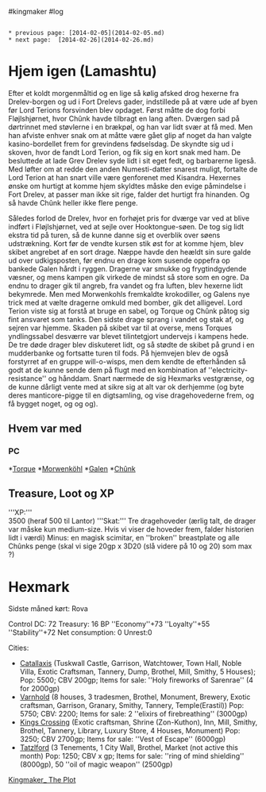 #kingmaker #log

```ad-info

* previous page: [2014-02-05](2014-02-05.md)
* next page:  [2014-02-26](2014-02-26.md) 
```

# Hjem igen (Lamashtu)  
 
Efter et koldt morgenmåltid og en lige så kølig afsked drog hexerne fra Drelev-borgen og ud i Fort Drelevs gader, indstillede på at være ude af byen før Lord Terions forsvinden blev opdaget. Først måtte de dog forbi Fløjlshjørnet, hvor Chûnk havde tilbragt en lang aften. Dværgen sad på dørtrinnet med støvlerne i en brækpøl, og han var lidt svær at få med. Men han afviste enhver snak om at måtte være gået glip af noget da han valgte kasino-bordellet frem for grevindens fødselsdag. De skyndte sig ud i skoven, hvor de fandt Lord Terion, og fik sig en kort snak med ham. De besluttede at lade Grev Drelev syde lidt i sit eget fedt, og barbarerne ligeså. Med løfter om at redde den anden Numesti-datter snarest muligt, fortalte de Lord Terion at han snart ville være genforenet med Kisandra. Hexernes ønske om hurtigt at komme hjem skyldtes måske den evige påmindelse i Fort Drelev, at passer man ikke sit rige, falder det hurtigt fra hinanden. Og så havde Chûnk heller ikke flere penge. 
Således forlod de Drelev, hvor en forhøjet pris for dværge var ved at blive indført i Fløjlshjørnet, ved at sejle over Hooktongue-søen. De tog sig lidt ekstra tid på turen, så de kunne danne sig et overblik over søens udstrækning. Kort før de vendte kursen stik øst for at komme hjem, blev skibet angrebet af en sort drage. Næppe havde den heældt sin sure galde ud over udkigsposten, før endnu en drage kom susende oppefra op bankede Galen hårdt i ryggen. Dragerne var smukke og frygtindgydende væsner, og mens kampen gik virkede de mindst så store som en ogre. Da endnu to drager gik til angreb, fra vandet og fra luften, blev hexerne lidt bekymrede. Men med Morwenkohls fremkaldte krokodiller, og Galens nye trick med at vælte dragerne omkuld med bomber, gik det alligevel. Lord Terion viste sig at forstå at bruge en sabel, og Torque og Chûnk påtog sig fint ansvaret som tanks. Den sidste drage sprang i vandet og stak af, og sejren var hjemme. Skaden på skibet var til at overse, mens Torques yndlingssabel desværre var blevet tilintetgjort undervejs i kampens hede. De tre døde drager blev diskuteret lidt, og så stødte de skibet på grund i en mudderbanke og fortsatte turen til fods. På hjemvejen blev de også forstyrret af en gruppe will-o-wisps, men dem kendte de efterhånden så godt at de kunne sende dem på flugt med en kombination af ''electricity-resistance'' og hånddam. Snart nærmede de sig Hexmarks vestgrænse, og de kunne dårligt vente med at sikre sig at alt var ok derhjemme (og byte deres manticore-pigge til en digtsamling, og vise dragehovederne frem, og få bygget noget, og og og).
 
## Hvem var med 
### PC 
 
*[Torque](Torque%20Firebrand.md)
*[Morwenköhl](Morwenköhl.md)
*[Galen](Galen%20Jabir.md)
*[Chûnk](Chûnk%20Van%20Der%20Hamer.md)
## Treasure, Loot og XP 
'''XP:'''  
3500 (heraf 500 til Lantor)
'''Skat:''' 
Tre dragehoveder (ærlig talt, de drager var måske kun medium-size. Hvis vi viser de hoveder frem, falder historien lidt i værdi)
Minus: en magisk scimitar, en ''broken'' breastplate og alle Chûnks penge (skal vi sige 20gp x 3D20 (slå videre på 10 og 20) som max ?)
# Hexmark  
Sidste måned kørt: Rova
Control DC: 72 Treasury: 16 BP 
 ''Economy''+73 ''Loyalty''+55 ''Stability''+72
 Net consumption: 0 Unrest:0
Cities:
* [Catallaxis](Catallaxis.md) (Tuskwall Castle, Garrison, Watchtower, Town Hall, Noble Villa, Exotic Craftsman, Tannery, Dump, Brothel, Mill, Smithy, 5 Houses); Pop: 5500; CBV 200gp; Items for sale: ''Holy fireworks of Sarenrae'' (4 for 2000gp)
* [Varnhold](Varnhold.md) (8 houses, 3 tradesmen, Brothel, Monument, Brewery, Exotic craftsman, Garrison, Granary, Smithy, Tannery, Temple(Erastil)) Pop: 5750; CBV: 2200; Items for sale: 2 ''elixirs of firebreathing'' (3000gp)
* [Kings Crossing](Kings%20Crossing.md) (Exotic craftsman, Shrine (Zon-Kuthon), Inn, Mill, Smithy, Brothel, Tannery, Library, Luxury Store, 4 Houses, Monument) Pop: 3250; CBV 2700gp; Items for sale: ''Vest of Escape'' (6000gp)
* [Tatzlford](Tatzlford.md) (3 Tenements, 1 City Wall, Brothel, Market (not active this month) Pop: 1250; CBV x gp; Items for sale: ''ring of mind shielding'' (8000gp), 50 ''oil of magic weapon'' (2500gp)
[Kingmaker_ The Plot](Kingmaker_%20The%20Plot.md)
